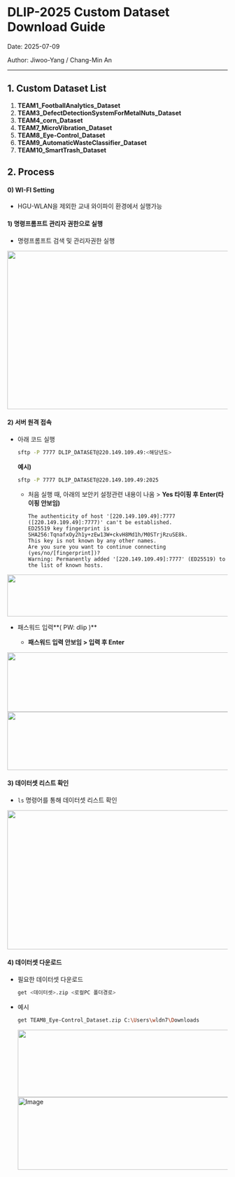 # DLIP-2025 Custom Dataset Download Guide

Date: 2025-07-09

Author: Jiwoo-Yang / Chang-Min An

---

## 1. Custom Dataset List

1. **TEAM1_FootballAnalytics_Dataset**
2. **TEAM3_DefectDetectionSystemForMetalNuts_Dataset**
3. **TEAM4_corn_Dataset**
4. **TEAM7_MicroVibration_Dataset**
5. **TEAM8_Eye-Control_Dataset**
6. **TEAM9_AutomaticWasteClassifier_Dataset**
7. **TEAM10_SmartTrash_Dataset**

## 2. Process

#### 0) WI-FI Setting

* HGU-WLAN을 제외한 교내 와이파이 환경에서 실행가능

#### 1) 명령프롬프트 관리자 권한으로 실행

* 명령프롬프트 검색 및 관리자권한 실행


<img width="722" height="362" alt="" src="https://github.com/user-attachments/assets/d17e322f-b9c3-49e0-aa0b-7f01575bbde1" />



#### 2) 서버 원격 접속

* 아래 코드 실행

  ```bash
  sftp -P 7777 DLIP_DATASET@220.149.109.49:<해당년도>
  ```
  **예시)**

  ```bash
  sftp -P 7777 DLIP_DATASET@220.149.109.49:2025
  ```

  * 처음 실행 때, 아래의 보안키 설정관련 내용이 나옴 > **Yes 타이핑 후 Enter(타이핑 안보임)**

    ```
    The authenticity of host '[220.149.109.49]:7777 ([220.149.109.49]:7777)' can't be established.
    ED25519 key fingerprint is SHA256:TqnafxOy2h1y+zEw13W+ckvH8Md1h/M0STrjRzuSE8k.
    This key is not known by any other names.
    Are you sure you want to continue connecting (yes/no/[fingerprint])?
    Warning: Permanently added '[220.149.109.49]:7777' (ED25519) to the list of known hosts.
    ```

<img width="730" height="96" alt="" src="https://github.com/user-attachments/assets/5572c022-a93e-4834-90b5-18ab06cd4da0" />

* 패스워드 입력**( PW: dlip )** 

  * **패스워드 입력 안보임 > 입력 후 Enter**

<img width="719" height="136" alt="" src="https://github.com/user-attachments/assets/21a41805-f6f7-459f-9574-69356d6c9581" />

<img width="731" height="133" alt="" src="https://github.com/user-attachments/assets/a805f0ae-b6c7-4c69-a456-bf4283396a12" />

#### 3) 데이터셋 리스트 확인

* `ls` 명령어를 통해 데이터셋 리스트 확인

<img width="733" height="318" alt="" src="https://github.com/user-attachments/assets/c4f13169-7b7b-4e14-806c-eace77549c91" />

#### 4) 데이터셋 다운로드

* 필요한 데이터셋 다운로드

  ```bash
  get <데이터셋>.zip <로컬PC 폴더경로>
  ```

* 예시

  ```bash
  get TEAM8_Eye-Control_Dataset.zip C:\Users\wldn7\Downloads
  ```

  <img width="732" height="154" alt="" src="https://github.com/user-attachments/assets/853193cd-f80f-49f1-8408-20719cf214bc" />
  
  <img width="643" height="166" alt="Image" src="https://github.com/user-attachments/assets/81030f7c-73fe-4710-af14-d6f32b20b61d" />

